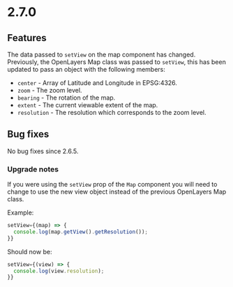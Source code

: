 # 2.7.0

## Features

The data passed to `setView` on the map component has changed. 
Previously, the OpenLayers Map class was passed to `setView`, this has
been updated to pass an object with the following members:

 * `center` - Array of Latitude and Longitude in EPSG:4326.
 * `zoom` - The zoom level.
 * `bearing` - The rotation of the map.
 * `extent` - The current viewable extent of the map.
 * `resolution` - The resolution which corresponds to the zoom level.

## Bug fixes

No bug fixes since 2.6.5.

### Upgrade notes

If you were using the `setView` prop of the `Map` component you will
need to change to use the new view object instead of the previous
OpenLayers Map class.

Example:

```javascript
setView={(map) => {
  console.log(map.getView().getResolution());
}}
```

Should now be:

```javascript
setView={(view) => {
  console.log(view.resolution);
}}
```
